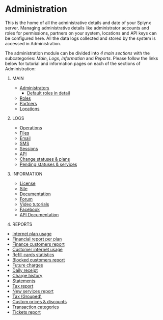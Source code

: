 Administration
==============

This is the home of all the administrative details and date of your Splynx server. Managing administrative details like administrator accounts and roles for permissions, partners on your system, locations and API keys can be configured here. All the data logs collected and stored by the system is accessed in Administration.

The administration module can be divided into _4 main sections_ with the subcategories: _Main_, _Logs_, _Information_ and _Reports_. Please follow the links below for tutorial and information pages on each of the sections of Administration:

1. MAIN
   * [Administrators](administration/main/admins_and_permissions/admins_and_permissions.md)
     * [Default roles in detail](administration/main/admins_and_permissions/default_roles/default_roles.md)
   * [Roles](administration/main/roles/roles.md)   
   * [Partners](administration/main/partners/partners.md)
   * [Locations](administration/main/locations/locations.md)

2. LOGS
   * [Operations](administration/logs/operations/operations.md)
   * [Files](administration/logs/files/files.md)
   * [Email](administration/logs/email/email.md)
   * [SMS](administration/logs/sms/sms.md)
   * [Sessions](administration/logs/sessions/sessions.md)
   * [API](administration/logs/api/api.md)
   * [Change statuses & plans](administration/logs/changes_statuses_plans/changes_statuses_plans.md)
   * [Pending statuses & services](administration/logs/pending_statuses_and_services/pending_statuses_and_services.md)

3. INFORMATION
    * [License](administration/information/license/license.md)
    * [Site](administration/information/site/site.md)
    * [Documentation](administration/information/documentation/documentation.md)
    * [Forum](administration/information/forum/forum.md)
    * [Video tutorials](administration/information/video_tutorials/video_tutorials.md)
    * [Facebook](administration/information/facebook/facebook.md)
    * [API Documentation](administration/information/api_documentation/api_documentation.md)

4. REPORTS
  * [Internet plan usage](administration/reports/internet_plan_usage/internet_plan_usage.md)
  * [Financial report per plan](administration/reports/financial_report_per_plan/financial_report_per_plan.md)
  * [Finance customers report](administration/reports/finance_customers_report/finance_customers_report.md)
  * [Customer internet usage](administration/reports/customer_internet_usage/customer_internet_usage.md)
  * [Refill cards statistics](administration/reports/refill_cards_statistics/refill_cards_statistics.md)
  * [Blocked customers report](administration/reports/blocked_customers_report/blocked_customers_report.md)
  * [Future charges](administration/reports/future_charges/future_charges.md)
  * [Daily receipt](administration/reports/daily_receipt/daily_receipt.md)
  * [Charge history](administration/reports/charge_history/charge_history.md)
  * [Statements](administration/reports/statements/statements.md)
  * [Tax report](administration/reports/tax_report/tax_report.md)
  * [New services report](administration/reports/new_services_report/new_services_report.md)
  * [Tax (Grouped)](administration/reports/tax_grouped/tax_grouped.md)
  * [Custom prices & discounts](administration/reports/custom_prices_&_discounts/custom_prices_&_discounts.md)
  * [Transaction categories](administration/reports/transaction_categories/transaction_categories.md)
  * [Tickets report](administration/reports/tickets_report/tickets_report.md)
